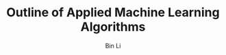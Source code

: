 ---
layout: post
title: Outline of Applied Machine Learning Algorithms
subtitle:
author: Bin Li
tags: [Machine Learning]
image: 
comments: true
published: false
---